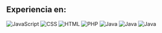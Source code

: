 ## Experiencia en:

![JavaScript](https://img.icons8.com/color/48/javascript--v1.png)
![CSS](https://img.icons8.com/color/48/css3.png)
![HTML](https://img.icons8.com/color/48/html-5--v1.png)
![PHP](https://img.icons8.com/ios/50/php-logo.png)
![Java](https://img.icons8.com/fluency/48/java-coffee-cup-logo.png)
![Java](https://img.icons8.com/ios/50/mysql-logo.png)
![Java](https://img.icons8.com/fluency/48/maria-db.png)

<!--
**adrianhz22/adrianhz22** is a ✨ _special_ ✨ repository because its `README.md` (this file) appears on your GitHub profile.

Here are some ideas to get you started:

- 🔭 I’m currently working on ...
- 🌱 I’m currently learning ...
- 👯 I’m looking to collaborate on ...
- 🤔 I’m looking for help with ...
- 💬 Ask me about ...
- 📫 How to reach me: ...
- 😄 Pronouns: ...
- ⚡ Fun fact: ...
-->
